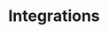 ---
title: Integrations
description: TODO
hide: 
    - feedback
template: subsection-index-page.html
---